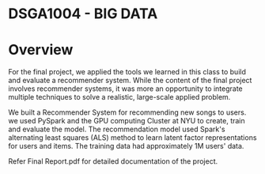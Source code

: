# DSGA1004 - BIG DATA

# Overview

For the final project, we applied the tools we learned in this class to build and evaluate a recommender system.  While the content of the final project involves recommender systems, it was more an opportunity to integrate multiple techniques to solve a realistic, large-scale applied problem.

We built a Recommender System for recommending new songs to users.  we used PySpark and the GPU computing Cluster at NYU to create, train and evaluate the model. The recommendation model used Spark's alternating least squares (ALS) method to learn latent factor representations for users and items. The training data had approximately 1M users' data.

Refer Final Report.pdf for detailed documentation of the project.
